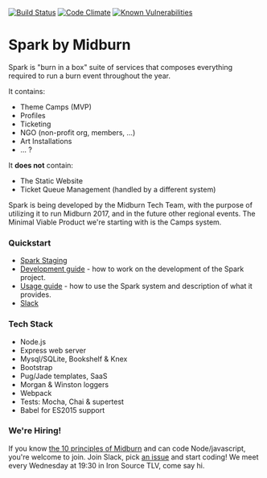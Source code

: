 [![Build Status](https://travis-ci.org/Midburn/Spark.svg?branch=master)](https://travis-ci.org/Midburn/Spark)
[![Code Climate](https://codeclimate.com/github/Midburn/Spark/badges/gpa.svg)](https://codeclimate.com/github/Midburn/Spark)
[![Known Vulnerabilities](https://snyk.io/test/github/Midburn/Spark/badge.svg)](https://snyk.io/test/github/Midburn/Spark)

# Spark by Midburn

Spark is "burn in a box" suite of services that composes everything required to run a burn event throughout the year.

It contains:
- Theme Camps (MVP)
- Profiles
- Ticketing
- NGO (non-profit org, members, ...)
- Art Installations
- ... ?

It **does not** contain:
- The Static Website
- Ticket Queue Management (handled by a different system)

Spark is being developed by the Midburn Tech Team, with the purpose of utilizing it to run Midburn 2017, and in the future other regional events. The Minimal Viable Product we're starting with is the Camps system.

### Quickstart

- [Spark Staging](http://sparkstaging.midburn.org/)
- [Development guide](/docs/development/README.md) - how to work on the development of the Spark project.
- [Usage guide](/docs/usage/README.md) - how to use the Spark system and description of what it provides.
- [Slack](https://www.hamsterpad.com/chat/midburnos)

### Tech Stack
- Node.js
- Express web server
- Mysql/SQLite, Bookshelf & Knex
- Bootstrap
- Pug/Jade templates, SaaS
- Morgan & Winston loggers
- Webpack
- Tests: Mocha, Chai & supertest
- Babel for ES2015 support

### We're Hiring!
If you know [the 10 principles of Midburn](http://midburn.org/en-ten-principles/) and can code Node/javascript, you're welcome to join. Join Slack, pick [an issue](https://github.com/Midburn/Spark/issues) and start coding!
We meet every Wednesday at 19:30 in Iron Source TLV, come say hi.
